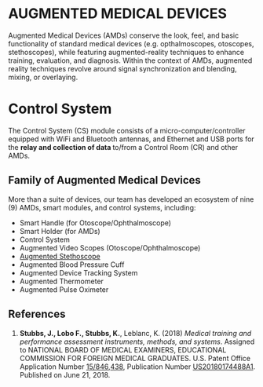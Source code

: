 # AUGMENTED MEDICAL DEVICES
Augmented Medical Devices (AMDs) conserve the look, feel, and basic functionality of standard medical devices (e.g. opthalmoscopes, otoscopes, stethoscopes), while featuring augmented-reality techniques to enhance training, evaluation, and diagnosis. Within the context of AMDs, augmented reality techniques revolve around signal synchronization and blending, mixing, or overlaying.

# Control System
The Control System (CS) module consists of a micro-computer/controller equipped with WiFi and Bluetooth antennas, and Ethernet and USB ports for the <b> relay and collection of data </b> to/from a Control Room (CR) and other AMDs.

## Family of Augmented Medical Devices
More than a suite of devices, our team has developed an ecosystem of nine (9) AMDs, smart modules, and control systems, including:
* Smart Handle (for Otoscope/Ophthalmoscope)
* Smart Holder (for AMDs)
* Control System
* Augmented Video Scopes (Otoscope/Ophthalmoscope)
* [Augmented Stethoscope](https://github.com/pd3d/ControlSystem/tree/master/Software/Python2.7/stethoscope)
* Augmented Blood Pressure Cuff
* Augmented Device Tracking System
* Augmented Thermometer
* Augmented Pulse Oximeter


## References
1.  **Stubbs, J., Lobo F., Stubbs, K.**, Leblanc, K. (2018) _Medical training and performance assessment instruments, methods, and systems_.  Assigned to NATIONAL BOARD OF MEDICAL EXAMINERS, EDUCATIONAL COMMISSION FOR FOREIGN MEDICAL GRADUATES. U.S. Patent Office Application Number [15/846,438](https://patents.google.com/patent/US20180174488A1/en), Publication Number [US20180174488A1](https://patents.google.com/patent/US20180174488A1/en). Published on June 21, 2018.

